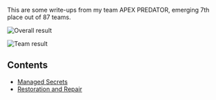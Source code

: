 This are some write-ups from my team APEX PREDATOR, emerging 7th place out of 87 teams.

![Overall result](https://user-images.githubusercontent.com/84762311/233682334-2eb00925-d982-4f96-b436-ec9df2b16364.png)

![Team result](https://user-images.githubusercontent.com/84762311/233682395-36190df5-3dea-4df7-8f60-ff14ac9f560b.png)


## Contents

* [Managed Secrets](Managed%20Secrets.md)
* [Restoration and Repair](Restoration%20and%20Repair) 